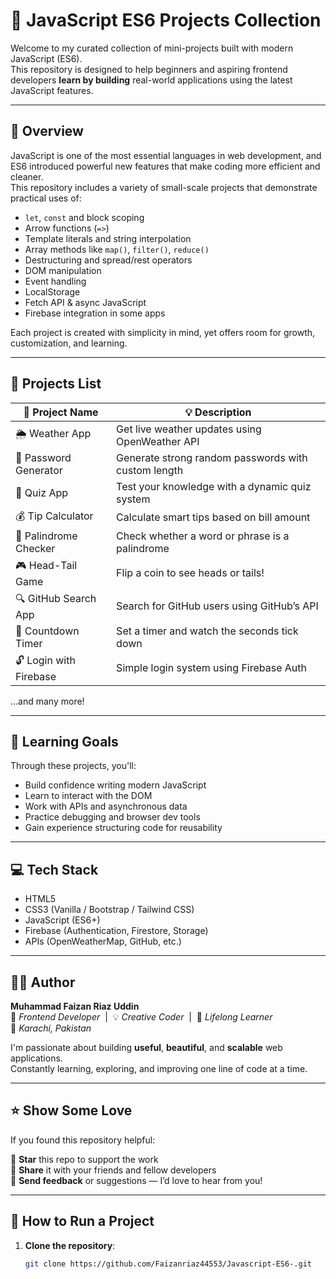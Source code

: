 # 🌟 JavaScript ES6 Projects Collection

Welcome to my curated collection of mini-projects built with modern JavaScript (ES6).  
This repository is designed to help beginners and aspiring frontend developers **learn by building** real-world applications using the latest JavaScript features.

---

## 📌 Overview

JavaScript is one of the most essential languages in web development, and ES6 introduced powerful new features that make coding more efficient and cleaner.  
This repository includes a variety of small-scale projects that demonstrate practical uses of:

- `let`, `const` and block scoping
- Arrow functions (`=>`)
- Template literals and string interpolation
- Array methods like `map()`, `filter()`, `reduce()`
- Destructuring and spread/rest operators
- DOM manipulation
- Event handling
- LocalStorage
- Fetch API & async JavaScript
- Firebase integration in some apps

Each project is created with simplicity in mind, yet offers room for growth, customization, and learning.

---

## 🎯 Projects List

| 🚀 Project Name              | 💡 Description                                      |
|-----------------------------|----------------------------------------------------|
| 🌦️ Weather App              | Get live weather updates using OpenWeather API     |
| 🔐 Password Generator        | Generate strong random passwords with custom length |
| 🎯 Quiz App                 | Test your knowledge with a dynamic quiz system     |
| 💰 Tip Calculator           | Calculate smart tips based on bill amount          |
| 🔁 Palindrome Checker       | Check whether a word or phrase is a palindrome     |
| 🎮 Head-Tail Game           | Flip a coin to see heads or tails!                 |
| 🔍 GitHub Search App        | Search for GitHub users using GitHub’s API         |
| 🎉 Countdown Timer          | Set a timer and watch the seconds tick down        |
| 🔓 Login with Firebase      | Simple login system using Firebase Auth            |

...and many more!

---

## 🧠 Learning Goals

Through these projects, you'll:

- Build confidence writing modern JavaScript
- Learn to interact with the DOM
- Work with APIs and asynchronous data
- Practice debugging and browser dev tools
- Gain experience structuring code for reusability

---

## 💻 Tech Stack

- HTML5  
- CSS3 (Vanilla / Bootstrap / Tailwind CSS)  
- JavaScript (ES6+)  
- Firebase (Authentication, Firestore, Storage)  
- APIs (OpenWeatherMap, GitHub, etc.)

---

## 👨‍💻 Author

**Muhammad Faizan Riaz Uddin**  
💼 *Frontend Developer* &nbsp;|&nbsp; 💡 *Creative Coder* &nbsp;|&nbsp; 🌱 *Lifelong Learner*  
📍 *Karachi, Pakistan*

I'm passionate about building **useful**, **beautiful**, and **scalable** web applications.  
Constantly learning, exploring, and improving one line of code at a time.

---

## ⭐ Show Some Love

If you found this repository helpful:

🌟 **Star** this repo to support the work  
📌 **Share** it with your friends and fellow developers  
💬 **Send feedback** or suggestions — I’d love to hear from you!

---

## 📂 How to Run a Project

1. **Clone the repository**:
   ```bash
   git clone https://github.com/Faizanriaz44553/Javascript-ES6-.git


